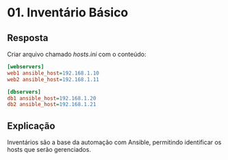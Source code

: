 # 01. Inventário Básico
## Resposta

Criar arquivo chamado *hosts.ini* com o conteúdo:

```ini
[webservers]
web1 ansible_host=192.168.1.10
web2 ansible_host=192.168.1.11

[dbservers]
db1 ansible_host=192.168.1.20
db2 ansible_host=192.168.1.21
```

## Explicação
Inventários são a base da automação com Ansible, permitindo identificar os hosts que serão gerenciados.
